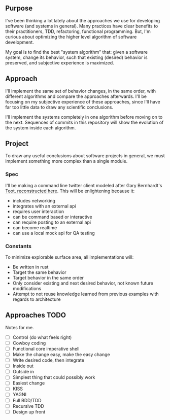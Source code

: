 ## Purpose

I've been thinking a lot lately about the approaches we use for developing software (and systems in general).
Many practices have clear benefits to their practitioners, TDD, refactoring, functional programming.
But, I'm curious about optimizing the higher level algorithm of software development.

My goal is to find the best "system algorithm" that:
given a software system, change its behavior, such that existing (desired) behavior is preserved, and subjective experience is maximized.

## Approach

I'll implement the same set of behavior changes, in the same order, with different algorithms and compare the approaches afterwards.
I'll be focusing on my subjective experience of these approaches, since I'll have far too little data to draw any scientific conclusions.

I'll implement the systems completely in one algorithm before moving on to the next.
Sequences of commits in this repository will show the evolution of the system inside each algorithm.

## Project

To draw any useful conclusions about software projects in general, we must implement something more complex than a single module.

### Spec

I'll be making a command line twitter client modeled after Gary Bernhardt's [Toot, reconstructed here](https://github.com/bf4/toot).
This will be enlightening because it:

- includes networking
- integrates with an external api
- requires user interaction
- can be command based or interactive
- can require posting to an external api
- can become realtime
- can use a local mock api for QA testing

### Constants

To minimize explorable surface area, all implementations will:

- Be written in rust
- Target the same behavior
- Target behavior in the same order
- Only consider existing and next desired behavior, not known future modifications
- Attempt to not reuse knowledge learned from previous examples with regards to architecture

## Approaches TODO

Notes for me.

- [ ] Control (do what feels right)
- [ ] Cowboy coding
- [ ] Functional core imperative shell
- [ ] Make the change easy, make the easy change
- [ ] Write desired code, then integrate
- [ ] Inside out
- [ ] Outside in
- [ ] Simplest thing that could possibly work
- [ ] Easiest change
- [ ] KISS
- [ ] YAGNI
- [ ] Full BDD/TDD
- [ ] Recursive TDD
- [ ] Design up front
